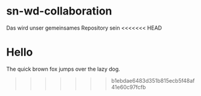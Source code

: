 # sn-wd-collaboration
Das wird unser gemeinsames Repository sein
<<<<<<< HEAD


Hello
=======
The quick brown fox jumps over the lazy dog.
>>>>>>> b1ebdae6483d351b815ecb5f48af41e60c97fcfb
